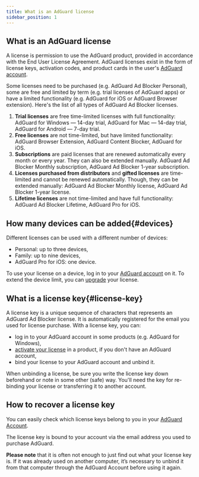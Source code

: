 ```yaml
---
title: What is an AdGuard license
sidebar_position: 1
---
```


## What is an AdGuard license

A license is permission to use the AdGuard product, provided in accordance with the End User License Agreement. AdGuard licenses exist in the form of license keys, activation codes, and product cards in the user's [AdGuard account](../../account/register).

Some licenses need to be purchased (e.g. AdGuard Ad Blocker Personal), some are free and limited by term (e.g. trial licenses of AdGuard apps) or have a limited functionality (e.g. AdGuard for iOS or AdGuard Browser extension). Here's the list of all types of AdGuard Ad Blocker licenses.

1. **Trial licenses** are free time-limited licenses with full functionality:
    AdGuard for Windows — 14-day trial,
    AdGuard for Mac — 14-day trial,
    AdGuard for Android — 7-day trial.
2. **Free licenses** are not time-limited, but have limited functionality:
    AdGuard Browser Extension,
    AdGuard Content Blocker,
    AdGuard for iOS.
3. **Subscriptions** are paid licenses that are renewed automatically every month or every year. They can also be extended manually.
    AdGuard Ad Blocker Monthly subscription,
    AdGuard Ad Blocker 1-year subscription.
4. **Licenses purchased from distributors** and **gifted licenses** are time-limited and cannot be renewed automatically. Though, they can be extended manually:
    AdGuard Ad Blocker Monthly license,
    AdGuard Ad Blocker 1-year license.
5. **Lifetime licenses** are not time-limited and have full functionality:
    AdGuard Ad Blocker Lifetime,
    AdGuard Pro for iOS.

## How many devices can be added{#devices}

Different licenses can be used with a different number of devices:
* Personal: up to three devices,
* Family: up to nine devices,
* AdGuard Pro for iOS: one device.

To use your license on a device, log in to your [AdGuard account](../../account/features) on it.
To extend the device limit, you can [upgrade](../activation#how-to-upgrade-a-license) your license.

## What is a license key{#license-key}

A license key is a unique sequence of characters that represents an AdGuard Ad Blocker license. It is automatically registered for the email you used for license purchase. With a license key, you can:
* log in to your AdGuard account in some products (e.g. AdGuard for Windows),
* [activate your license](../activation) in a product, if you don't have an AdGuard account,
* bind your license to your AdGuard account and unbind it.

When unbinding a license, be sure you write the license key down beforehand or note in some other (safe) way. You'll need the key for re-binding your license or transferring it to another account.

## How to recover a license key

You can easily check which license keys belong to you in your [AdGuard Account](../../account/register).

The license key is bound to your account via the email address you used to purchase AdGuard.

**Please note** that it is often not enough to just find out what your license key is. If it was already used on another computer, it’s necessary to unbind it from that computer through the AdGuard Account before using it again.
